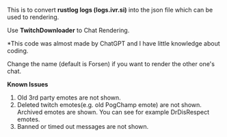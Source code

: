 This is to convert **rustlog logs (logs.ivr.si)** into the json file which can be used to rendering.

Use **TwitchDownloader** to Chat Rendering.

*This code was almost made by ChatGPT and I have little knowledge about coding.

Change the name (default is Forsen) if you want to render the other one's chat.


**Known Issues**
1. Old 3rd party emotes are not shown.
2. Deleted twitch emotes(e.g. old PogChamp emote) are not shown. Archived emotes are shown. You can see for example DrDisRespect emotes.
3. Banned or timed out messages are not shown.
